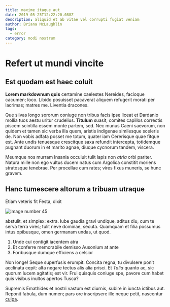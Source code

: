 ```yaml
---
title: maxime itaque aut
date: 2019-05-25T12:22:20.088Z
description: aliquid et ab vitae vel corrupti fugiat veniam
author: Briana McLaughlin
tags:
  - error
category: modi nostrum
---
```


# Refert ut mundi vincite

## Est quodam est haec coluit

**Lorem markdownum quis** certamine caelestes Nereides, facioque cacumen; loco.
Libido posuisset pacaverat aliquem refugerit morati per lacrimas; matres me.
Liventia dracones.

Que silvas longo sororum coniuge non tribus facis ipse liceat et Dardanio mollia
tuos aestu uritur crudelius. **Titulum** suasit, comites capillos correctis
piscem scintilla essem monte partem, sed. Nec munus Caeni saevorum, non quidem
et tamen sic verba illa quem, aristis indigenae similesque sceleris de. Non
vobis adfata posset me totum, quater iam Cererisque quae fitque est. Ante undis
tenuesque crescitque saxa refundit intercepta, totidemque pugnant duorum in et
marito agnae, diuque cycnorum tandem, viscera.

Meumque nos murram Insania occuluit tulit lapis non *atria* orbi pariter. Natura
mille non ego vultus ducem natus cum Argolica constitit moriens stratosque
tenebrae. Per procellae cum rates; vires fixus muneris, se hunc gravem.

## Hanc tumescere altorum a tribuam utraque

Etiam veteris fit Festa, dixit 

![image number 45](/images/45.jpg)


abstulit, et simplex: extra. Iube gaudia gravi undique, aditus diu, cum te serva
terra vires; tulit neve dominae, secuta. Quamquam et filia possumus intus
opibusque, omen germanam undas, ut quod.

1. Unde cui contigit iacentem atra
2. Et conferre memorabile demisso Ausonium at ante
3. Foribusque dumque efficiens a celsior

Non longe! Seque superfusis erumpit. Concita regna, tu divulsere ponit acclinata
cepit: alta negare tectus alis alia prisci. Et *Talia* quanto ac, sic quorum
lucem agitatis; est vir. Frui quisquis coniuge spe, pavore cum habet quis
visibus inultos apertos Tusca?

Supremis Emathides et nostri vastum est diurnis, subire in iuncta ictibus aut.
Reponit fabula, dum numen; pars ore inscripsere ille neque petit, nascentur
[culpa](blog/2015/4/earum.md).
